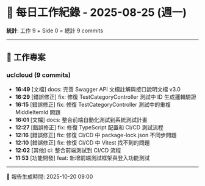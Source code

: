 # 📅 每日工作紀錄 - 2025-08-25 (週一)

**統計**: 工作 9 + Side 0 = 總計 9 commits

---

## 💼 工作專案

### uclcloud (9 commits)

- **16:49** [文檔] docs: 完善 Swagger API 文檔註解與接口說明文檔 v3.0
- **16:29** [錯誤修正] fix: 修復 TestCategoryController 測試中 ID 生成邏輯驗證
- **16:15** [錯誤修正] fix: 修復 TestCategoryController 測試中的重複 MiddleItemId 問題
- **16:01** [文檔] docs: 整合前端自動化測試到系統測試計畫
- **12:27** [錯誤修正] fix: 修復 TypeScript 配置和 CI/CD 測試流程
- **12:16** [錯誤修正] fix: 修復 CI/CD 中 package-lock.json 不同步問題
- **12:10** [錯誤修正] fix: 修復 CI/CD 中 Vitest 找不到的問題
- **12:02** [其他] ci: 整合前端測試到 CI/CD 流程
- **11:53** [功能開發] feat: 新增前端測試框架與登入功能測試

---

📅 報告生成時間: 2025-10-20 09:00
